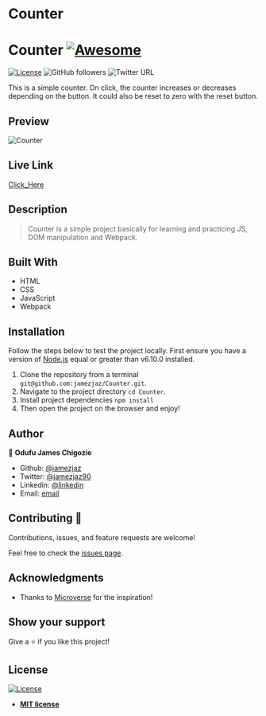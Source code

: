 # Counter
# Counter [![Awesome](https://cdn.rawgit.com/sindresorhus/awesome/d7305f38d29fed78fa85652e3a63e154dd8e8829/media/badge.svg)](https://github.com/jamezjaz/JS_Clock)

[![License](https://img.shields.io/badge/License-MIT-green.svg)]()
![GitHub followers](https://img.shields.io/github/followers/Jamezjaz?label=jamezjaz&style=social)
![Twitter URL](https://img.shields.io/twitter/follow/jamezjaz90?label=Follow&style=social)

This is a simple counter. On click, the counter increases or decreases depending on the button. It could also be reset to zero with the reset button.

## Preview

![Counter](https://user-images.githubusercontent.com/57812000/97291409-e0d06400-1817-11eb-800c-5add08ab904d.png)

## Live Link

[Click_Here](http://js-counter.s3-website.us-east-2.amazonaws.com/)

## Description

> Counter is a simple project basically for learning and practicing JS, DOM manipulation and Webpack.

## Built With

- HTML
- CSS
- JavaScript
- Webpack


## Installation
Follow the steps below to test the project locally. First ensure you have a version of [Node.js](http://nodejs.org/) equal or greater than v6.10.0 installed.

1. Clone the repository from a terminal `git@github.com:jamezjaz/Counter.git`.
2. Navigate to the project directory `cd Counter`.
3. Install project dependencies `npm install`
4. Then open the project on the browser and enjoy!

## Author

👤 **Odufu James Chigozie**

- Github: [@jamezjaz](https://github.com/jamezjaz)
- Twitter: [@jamezjaz90](https://twitter.com/jamezjaz90)
- Linkedin: [@linkedin](https://www.linkedin.com/in/jamesgozieodufu/)
- Email: [email](jamezjaz@gmail.com)


## Contributing 🤝

Contributions, issues, and feature requests are welcome!

Feel free to check the [issues page](https://github.com/jamezjaz/Counter/issues).

## Acknowledgments

- Thanks to [Microverse](https://www.microverse.org/) for the inspiration!

## Show your support

Give a ⭐️ if you like this project!

## License

[![License](http://img.shields.io/:license-mit-blue.svg?style=flat-square)](http://badges.mit-license.org)

- **[MIT license](http://opensource.org/licenses/mit-license.php)**


